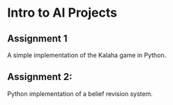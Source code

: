 # Intro to AI Projects

## Assignment 1
A simple implementation of the Kalaha game in Python.

## Assignment 2: 
Python implementation of a belief revision system.